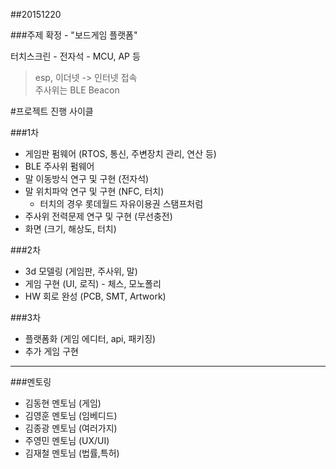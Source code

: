 ##20151220

###주제 확정 - "보드게임 플랫폼"

터치스크린 - 전자석 - MCU, AP 등
> esp, 이더넷 -> 인터넷 접속  
> 주사위는 BLE Beacon


#프로젝트 진행 사이클

###1차

- 게임판 펌웨어 (RTOS, 통신, 주변장치 관리, 연산 등)
- BLE 주사위 펌웨어
- 말 이동방식 연구 및 구현 (전자석)
- 말 위치파악 연구 및 구현 (NFC, 터치)
	- 터치의 경우 롯데월드 자유이용권 스탬프처럼 
- 주사위 전력문제 연구 및 구현 (무선충전)
- 화면 (크기, 해상도, 터치)

###2차

- 3d 모델링 (게임판, 주사위, 말)
- 게임 구현 (UI, 로직) - 체스, 모노폴리
- HW 회로 완성 (PCB, SMT, Artwork)

###3차

- 플랫폼화 (게임 에디터, api, 패키징)
- 추가 게임 구현  


---


###멘토링 
- 김동현 멘토님 (게임)
- 김영훈 멘토님 (임베디드)
- 김종광 멘토님 (여러가지)
- 주영민 멘토님 (UX/UI)
- 김재철 멘토님 (법률,특허)



